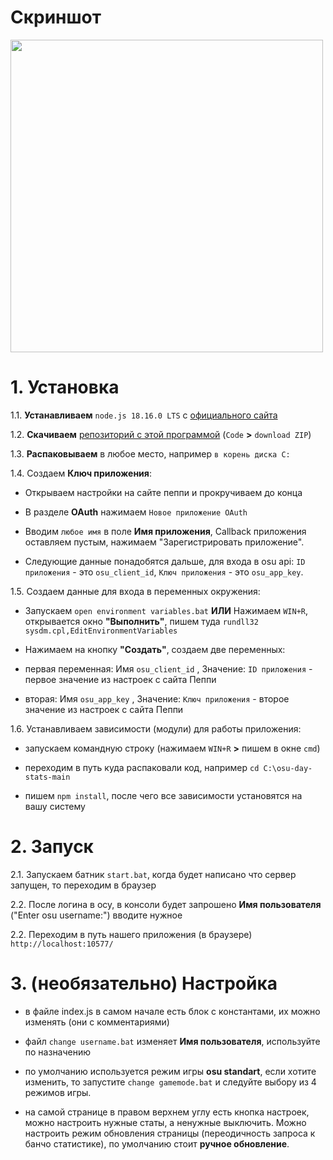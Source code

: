 <h1> Скриншот</h1>

<img src="https://i.imgur.com/wmSQGVH.png" width="500">

<h1>1. Установка</h1>

1.1. **Устанавливаем** `node.js 18.16.0 LTS` с <a href="https://nodejs.org/en">официального сайта</a>

1.2. **Скачиваем** <a href="https://github.com/ChervyachokMigo/osu-day-stats/archive/refs/heads/main.zip">репозиторий с этой программой</a> (`Code` **>** `download ZIP`)

1.3. **Распаковываем** в любое место, например `в корень диска C:`

1.4. Создаем **Ключ приложения**:

 * Открываем настройки на сайте пеппи и прокручиваем до конца
 
 * В разделе **OAuth** нажимаем `Новое приложение OAuth`
 
  * Вводим `любое имя` в поле **Имя приложения**, Callback приложения оставляем пустым, нажимаем "Зарегистрировать приложение".

  * Следующие данные понадобятся дальше, для входа в osu api: `ID приложения` - это `osu_client_id`, `Ключ приложения` - это `osu_app_key`.

1.5. Создаем данные для входа в переменных окружения:

 * Запускаем `open environment variables.bat` **ИЛИ** Нажимаем `WIN+R`, открывается окно **"Выполнить"**, пишем туда `rundll32 sysdm.cpl,EditEnvironmentVariables`

 * Нажимаем на кнопку **"Создать"**, создаем две переменных:

  * первая переменная: Имя `osu_client_id` , Значение: `ID приложения` - первое значение из настроек с сайта Пеппи

  * вторая: Имя `osu_app_key` ,  Значение: `Ключ приложения` - второе значение из настроек с сайта Пеппи

1.6. Устанавливаем зависимости (модули) для работы приложения:

 * запускаем командную строку (нажимаем `WIN+R` **>** пишем в окне `cmd`)

 * переходим в путь куда распаковали код, например `cd C:\osu-day-stats-main`

  * пишем `npm install`, после чего все зависимости установятся на вашу систему

<h1>2. Запуск</h1>

2.1. Запускаем батник `start.bat`, когда будет написано что сервер запущен, то переходим в браузер

2.2. После логина в осу, в консоли будет запрошено **Имя пользователя** ("Enter osu username:") вводите нужное

2.2. Переходим в путь нашего приложения (в браузере) `http://localhost:10577/`

<h1>3. (необязательно) Настройка</h1>

- в файле index.js в самом начале есть блок с константами, их можно изменять (они с комментариями)

- файл `change username.bat` изменяет **Имя пользователя**, используйте по назначению

- по умолчанию используется режим игры **osu standart**, если хотите изменить, то запустите `change gamemode.bat` и следуйте выбору из 4 режимов игры.

- на самой странице в правом верхнем углу есть кнопка настроек, можно настроить нужные статы, а ненужные выключить. Можно настроить режим обновления страницы (переодичность запроса к банчо статистике), по умолчанию стоит **ручное обновление**.
